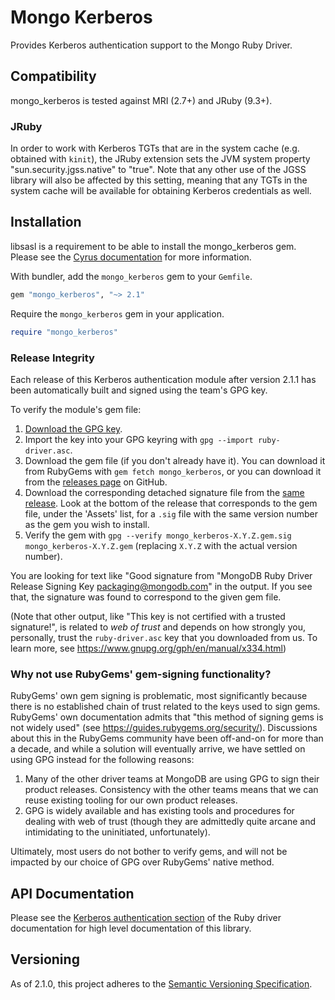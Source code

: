 # Mongo Kerberos

Provides Kerberos authentication support to the Mongo Ruby Driver.


## Compatibility

mongo_kerberos is tested against MRI (2.7+) and JRuby (9.3+).

### JRuby

In order to work with Kerberos TGTs that are in the system cache (e.g. obtained with `kinit`), the
JRuby extension sets the JVM system property "sun.security.jgss.native" to "true". Note that any
other use of the JGSS library will also be affected by this setting, meaning that any TGTs in the
system cache will be available for obtaining Kerberos credentials as well.


## Installation

libsasl is a requirement to be able to install the mongo_kerberos gem. Please see the
[Cyrus documentation](http://cyrusimap.web.cmu.edu/docs/cyrus-sasl/2.1.25/) for more
information.

With bundler, add the `mongo_kerberos` gem to your `Gemfile`.

```ruby
gem "mongo_kerberos", "~> 2.1"
```

Require the `mongo_kerberos` gem in your application.

```ruby
require "mongo_kerberos"
```

### Release Integrity

Each release of this Kerberos authentication module after version 2.1.1 has been automatically built and signed using the team's GPG key.

To verify the module's gem file:

1. [Download the GPG key](https://pgp.mongodb.com/ruby-driver.asc).
2. Import the key into your GPG keyring with `gpg --import ruby-driver.asc`.
3. Download the gem file (if you don't already have it). You can download it from RubyGems with `gem fetch mongo_kerberos`, or you can download it from the [releases page](https://github.com/mongodb/mongo-ruby-kerberos/releases) on GitHub.
4. Download the corresponding detached signature file from the [same release](https://github.com/mongodb/mongo-ruby-kerberos/releases). Look at the bottom of the release that corresponds to the gem file, under the 'Assets' list, for a `.sig` file with the same version number as the gem you wish to install.
5. Verify the gem with `gpg --verify mongo_kerberos-X.Y.Z.gem.sig mongo_kerberos-X.Y.Z.gem` (replacing `X.Y.Z` with the actual version number).

You are looking for text like "Good signature from "MongoDB Ruby Driver Release Signing Key <packaging@mongodb.com>" in the output. If you see that, the signature was found to correspond to the given gem file.

(Note that other output, like "This key is not certified with a trusted signature!", is related to *web of trust* and depends on how strongly you, personally, trust the `ruby-driver.asc` key that you downloaded from us. To learn more, see https://www.gnupg.org/gph/en/manual/x334.html)

### Why not use RubyGems' gem-signing functionality?

RubyGems' own gem signing is problematic, most significantly because there is no established chain of trust related to the keys used to sign gems. RubyGems' own documentation admits that "this method of signing gems is not widely used" (see https://guides.rubygems.org/security/). Discussions about this in the RubyGems community have been off-and-on for more than a decade, and while a solution will eventually arrive, we have settled on using GPG instead for the following reasons:

1. Many of the other driver teams at MongoDB are using GPG to sign their product releases. Consistency with the other teams means that we can reuse existing tooling for our own product releases.
2. GPG is widely available and has existing tools and procedures for dealing with web of trust (though they are admittedly quite arcane and intimidating to the uninitiated, unfortunately).

Ultimately, most users do not bother to verify gems, and will not be impacted by our choice of GPG over RubyGems' native method.


## API Documentation

Please see the [Kerberos authentication section](https://www.mongodb.com/docs/ruby-driver/current/reference/authentication/#kerberos--gssapi-)
of the Ruby driver documentation for high level documentation of this library.

## Versioning

As of 2.1.0, this project adheres to the
[Semantic Versioning Specification](http://semver.org/).
